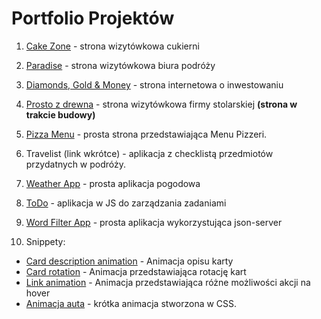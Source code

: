 # Portfolio Projektów
1. [Cake Zone](https://github.com/GodnyJ/cake-zone/tree/main) - strona wizytówkowa cukierni
2. [Paradise](https://github.com/GodnyJ/Paradise) - strona wizytówkowa biura podróży
3. [Diamonds, Gold & Money](https://github.com/GodnyJ/Diamonds) - strona internetowa o inwestowaniu
4. [Prosto z drewna](https://github.com/GodnyJ/Prosto-z-drewna) - strona wizytówkowa firmy stolarskiej **(strona w trakcie budowy)**
5. [Pizza Menu](https://github.com/GodnyJ/pizza-menu/tree/main) - prosta strona przedstawiająca Menu Pizzeri.
6. Travelist (link wkrótce) - aplikacja z checklistą przedmiotów przydatnych w podróży.
7. [Weather App](https://github.com/GodnyJ/weather-app) - prosta aplikacja pogodowa
8. [ToDo](https://github.com/GodnyJ/ToDo-App) - aplikacja w JS do zarządzania zadaniami
9. [Word Filter App](https://github.com/GodnyJ/word-filter-app) - prosta aplikacja wykorzystująca json-server
    
10. Snippety:
   - [Card description animation](https://github.com/GodnyJ/card-description-animation) - Animacja opisu karty
   - [Card rotation](https://github.com/GodnyJ/card-rotation) - Animacja przedstawiająca rotację kart
   - [Link animation](https://github.com/GodnyJ/link-animation) - Animacja przedstawiająca różne możliwości akcji na hover
   - [Animacja auta](https://github.com/GodnyJ/car-animation) - krótka animacja stworzona w CSS.
